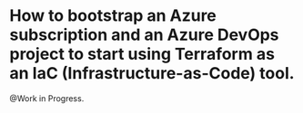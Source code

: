 # How to bootstrap an Azure subscription and an Azure DevOps project to start using Terraform as an IaC (Infrastructure-as-Code) tool.

@Work in Progress.


